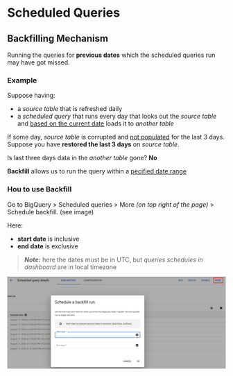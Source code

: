 # Scheduled Queries

## Backfilling Mechanism
Running the queries for **previous dates** which the scheduled queries run may have <span class="red">got missed</span>.

### Example
Suppose having:
- a *source table* that is refreshed daily
- a *scheduled query* that runs every day that looks out the *source table* and <u>based on the current date</u> loads it to *another table*

If some day, *source table* is corrupted and <u>not populated</u> for the last 3 days.
Suppose you have **restored the last 3 days** on *source table*.

Is last three days data in the *another table* gone? **No**

**Backfill** allows us to run the query within a <u>pecified date range</u>

### Hou to use Backfill
 Go to BigQuery > Scheduled queries > More *(on top right of the page)* > Schedule backfill. (see image)

Here:
- **start date** is <span class="green">inclusive</span>
- **end date** is <span class="red">exclusive</span>

>***Note:*** here the dates must be in <span class="red">UTC</span>, but *queries schedules in dashboard* are in local timezone

 
!["alt"](../../images/backfill.png)

 